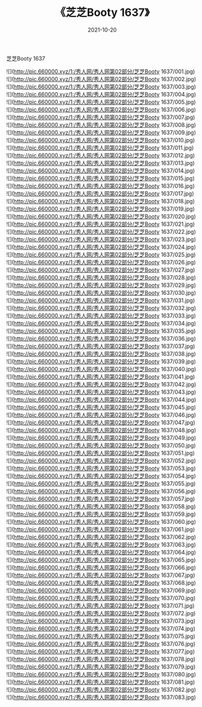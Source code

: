﻿---
layout: post
title:  《芝芝Booty 1637》
date:   2021-10-20
img: http://pic.660000.xyz/1:/秀人网/秀人网第02部分/芝芝Booty 1637/000.jpg
categories: [美女, 清纯, 唯美]
---

芝芝Booty 1637

  ![](http://pic.660000.xyz/1:/秀人网/秀人网第02部分/芝芝Booty 1637/001.jpg) <br> ![](http://pic.660000.xyz/1:/秀人网/秀人网第02部分/芝芝Booty 1637/002.jpg) <br> ![](http://pic.660000.xyz/1:/秀人网/秀人网第02部分/芝芝Booty 1637/003.jpg) <br> ![](http://pic.660000.xyz/1:/秀人网/秀人网第02部分/芝芝Booty 1637/004.jpg) <br> ![](http://pic.660000.xyz/1:/秀人网/秀人网第02部分/芝芝Booty 1637/005.jpg) <br> ![](http://pic.660000.xyz/1:/秀人网/秀人网第02部分/芝芝Booty 1637/006.jpg) <br> ![](http://pic.660000.xyz/1:/秀人网/秀人网第02部分/芝芝Booty 1637/007.jpg) <br> ![](http://pic.660000.xyz/1:/秀人网/秀人网第02部分/芝芝Booty 1637/008.jpg) <br> ![](http://pic.660000.xyz/1:/秀人网/秀人网第02部分/芝芝Booty 1637/009.jpg) <br> ![](http://pic.660000.xyz/1:/秀人网/秀人网第02部分/芝芝Booty 1637/010.jpg) <br> ![](http://pic.660000.xyz/1:/秀人网/秀人网第02部分/芝芝Booty 1637/011.jpg) <br> ![](http://pic.660000.xyz/1:/秀人网/秀人网第02部分/芝芝Booty 1637/012.jpg) <br> ![](http://pic.660000.xyz/1:/秀人网/秀人网第02部分/芝芝Booty 1637/013.jpg) <br> ![](http://pic.660000.xyz/1:/秀人网/秀人网第02部分/芝芝Booty 1637/014.jpg) <br> ![](http://pic.660000.xyz/1:/秀人网/秀人网第02部分/芝芝Booty 1637/015.jpg) <br> ![](http://pic.660000.xyz/1:/秀人网/秀人网第02部分/芝芝Booty 1637/016.jpg) <br> ![](http://pic.660000.xyz/1:/秀人网/秀人网第02部分/芝芝Booty 1637/017.jpg) <br> ![](http://pic.660000.xyz/1:/秀人网/秀人网第02部分/芝芝Booty 1637/018.jpg) <br> ![](http://pic.660000.xyz/1:/秀人网/秀人网第02部分/芝芝Booty 1637/019.jpg) <br> ![](http://pic.660000.xyz/1:/秀人网/秀人网第02部分/芝芝Booty 1637/020.jpg) <br> ![](http://pic.660000.xyz/1:/秀人网/秀人网第02部分/芝芝Booty 1637/021.jpg) <br> ![](http://pic.660000.xyz/1:/秀人网/秀人网第02部分/芝芝Booty 1637/022.jpg) <br> ![](http://pic.660000.xyz/1:/秀人网/秀人网第02部分/芝芝Booty 1637/023.jpg) <br> ![](http://pic.660000.xyz/1:/秀人网/秀人网第02部分/芝芝Booty 1637/024.jpg) <br> ![](http://pic.660000.xyz/1:/秀人网/秀人网第02部分/芝芝Booty 1637/025.jpg) <br> ![](http://pic.660000.xyz/1:/秀人网/秀人网第02部分/芝芝Booty 1637/026.jpg) <br> ![](http://pic.660000.xyz/1:/秀人网/秀人网第02部分/芝芝Booty 1637/027.jpg) <br> ![](http://pic.660000.xyz/1:/秀人网/秀人网第02部分/芝芝Booty 1637/028.jpg) <br> ![](http://pic.660000.xyz/1:/秀人网/秀人网第02部分/芝芝Booty 1637/029.jpg) <br> ![](http://pic.660000.xyz/1:/秀人网/秀人网第02部分/芝芝Booty 1637/030.jpg) <br> ![](http://pic.660000.xyz/1:/秀人网/秀人网第02部分/芝芝Booty 1637/031.jpg) <br> ![](http://pic.660000.xyz/1:/秀人网/秀人网第02部分/芝芝Booty 1637/032.jpg) <br> ![](http://pic.660000.xyz/1:/秀人网/秀人网第02部分/芝芝Booty 1637/033.jpg) <br> ![](http://pic.660000.xyz/1:/秀人网/秀人网第02部分/芝芝Booty 1637/034.jpg) <br> ![](http://pic.660000.xyz/1:/秀人网/秀人网第02部分/芝芝Booty 1637/035.jpg) <br> ![](http://pic.660000.xyz/1:/秀人网/秀人网第02部分/芝芝Booty 1637/036.jpg) <br> ![](http://pic.660000.xyz/1:/秀人网/秀人网第02部分/芝芝Booty 1637/037.jpg) <br> ![](http://pic.660000.xyz/1:/秀人网/秀人网第02部分/芝芝Booty 1637/038.jpg) <br> ![](http://pic.660000.xyz/1:/秀人网/秀人网第02部分/芝芝Booty 1637/039.jpg) <br> ![](http://pic.660000.xyz/1:/秀人网/秀人网第02部分/芝芝Booty 1637/040.jpg) <br> ![](http://pic.660000.xyz/1:/秀人网/秀人网第02部分/芝芝Booty 1637/041.jpg) <br> ![](http://pic.660000.xyz/1:/秀人网/秀人网第02部分/芝芝Booty 1637/042.jpg) <br> ![](http://pic.660000.xyz/1:/秀人网/秀人网第02部分/芝芝Booty 1637/043.jpg) <br> ![](http://pic.660000.xyz/1:/秀人网/秀人网第02部分/芝芝Booty 1637/044.jpg) <br> ![](http://pic.660000.xyz/1:/秀人网/秀人网第02部分/芝芝Booty 1637/045.jpg) <br> ![](http://pic.660000.xyz/1:/秀人网/秀人网第02部分/芝芝Booty 1637/046.jpg) <br> ![](http://pic.660000.xyz/1:/秀人网/秀人网第02部分/芝芝Booty 1637/047.jpg) <br> ![](http://pic.660000.xyz/1:/秀人网/秀人网第02部分/芝芝Booty 1637/048.jpg) <br> ![](http://pic.660000.xyz/1:/秀人网/秀人网第02部分/芝芝Booty 1637/049.jpg) <br> ![](http://pic.660000.xyz/1:/秀人网/秀人网第02部分/芝芝Booty 1637/050.jpg) <br> ![](http://pic.660000.xyz/1:/秀人网/秀人网第02部分/芝芝Booty 1637/051.jpg) <br> ![](http://pic.660000.xyz/1:/秀人网/秀人网第02部分/芝芝Booty 1637/052.jpg) <br> ![](http://pic.660000.xyz/1:/秀人网/秀人网第02部分/芝芝Booty 1637/053.jpg) <br> ![](http://pic.660000.xyz/1:/秀人网/秀人网第02部分/芝芝Booty 1637/054.jpg) <br> ![](http://pic.660000.xyz/1:/秀人网/秀人网第02部分/芝芝Booty 1637/055.jpg) <br> ![](http://pic.660000.xyz/1:/秀人网/秀人网第02部分/芝芝Booty 1637/056.jpg) <br> ![](http://pic.660000.xyz/1:/秀人网/秀人网第02部分/芝芝Booty 1637/057.jpg) <br> ![](http://pic.660000.xyz/1:/秀人网/秀人网第02部分/芝芝Booty 1637/058.jpg) <br> ![](http://pic.660000.xyz/1:/秀人网/秀人网第02部分/芝芝Booty 1637/059.jpg) <br> ![](http://pic.660000.xyz/1:/秀人网/秀人网第02部分/芝芝Booty 1637/060.jpg) <br> ![](http://pic.660000.xyz/1:/秀人网/秀人网第02部分/芝芝Booty 1637/061.jpg) <br> ![](http://pic.660000.xyz/1:/秀人网/秀人网第02部分/芝芝Booty 1637/062.jpg) <br> ![](http://pic.660000.xyz/1:/秀人网/秀人网第02部分/芝芝Booty 1637/063.jpg) <br> ![](http://pic.660000.xyz/1:/秀人网/秀人网第02部分/芝芝Booty 1637/064.jpg) <br> ![](http://pic.660000.xyz/1:/秀人网/秀人网第02部分/芝芝Booty 1637/065.jpg) <br> ![](http://pic.660000.xyz/1:/秀人网/秀人网第02部分/芝芝Booty 1637/066.jpg) <br> ![](http://pic.660000.xyz/1:/秀人网/秀人网第02部分/芝芝Booty 1637/067.jpg) <br> ![](http://pic.660000.xyz/1:/秀人网/秀人网第02部分/芝芝Booty 1637/068.jpg) <br> ![](http://pic.660000.xyz/1:/秀人网/秀人网第02部分/芝芝Booty 1637/069.jpg) <br> ![](http://pic.660000.xyz/1:/秀人网/秀人网第02部分/芝芝Booty 1637/070.jpg) <br> ![](http://pic.660000.xyz/1:/秀人网/秀人网第02部分/芝芝Booty 1637/071.jpg) <br> ![](http://pic.660000.xyz/1:/秀人网/秀人网第02部分/芝芝Booty 1637/072.jpg) <br> ![](http://pic.660000.xyz/1:/秀人网/秀人网第02部分/芝芝Booty 1637/073.jpg) <br> ![](http://pic.660000.xyz/1:/秀人网/秀人网第02部分/芝芝Booty 1637/074.jpg) <br> ![](http://pic.660000.xyz/1:/秀人网/秀人网第02部分/芝芝Booty 1637/075.jpg) <br> ![](http://pic.660000.xyz/1:/秀人网/秀人网第02部分/芝芝Booty 1637/076.jpg) <br> ![](http://pic.660000.xyz/1:/秀人网/秀人网第02部分/芝芝Booty 1637/077.jpg) <br> ![](http://pic.660000.xyz/1:/秀人网/秀人网第02部分/芝芝Booty 1637/078.jpg) <br> ![](http://pic.660000.xyz/1:/秀人网/秀人网第02部分/芝芝Booty 1637/079.jpg) <br> ![](http://pic.660000.xyz/1:/秀人网/秀人网第02部分/芝芝Booty 1637/080.jpg) <br> ![](http://pic.660000.xyz/1:/秀人网/秀人网第02部分/芝芝Booty 1637/081.jpg) <br> ![](http://pic.660000.xyz/1:/秀人网/秀人网第02部分/芝芝Booty 1637/082.jpg) <br> ![](http://pic.660000.xyz/1:/秀人网/秀人网第02部分/芝芝Booty 1637/083.jpg) <br>